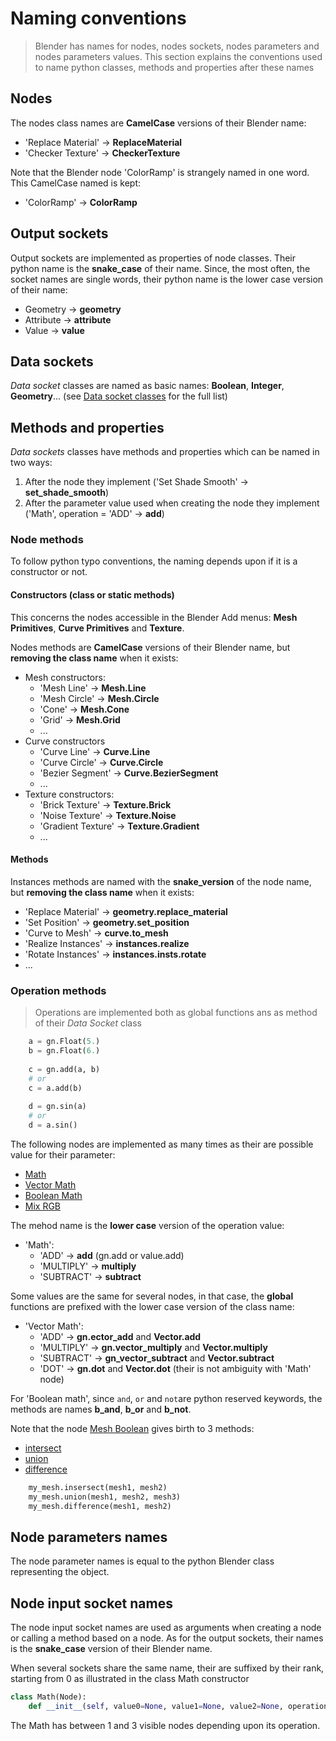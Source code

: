# Naming conventions

> Blender has names for nodes, nodes sockets, nodes parameters and nodes parameters values.
> This section explains the conventions used to name python classes, methods and properties after these names

## Nodes

The nodes class names are **CamelCase** versions of their Blender name:
- 'Replace Material' -> **ReplaceMaterial**
- 'Checker Texture' -> **CheckerTexture**

Note that the Blender node 'ColorRamp' is strangely named in one word. This CamelCase named is kept:
- 'ColorRamp' -> **ColorRamp**

## Output sockets

Output sockets are implemented as properties of node classes.
Their python name is the **snake_case** of their name.
Since, the most often, the socket names are single words, their python name is the lower case version of their name:
- Geometry -> **geometry**
- Attribute -> **attribute**
- Value -> **value**

## Data sockets

_Data socket_ classes are named as basic names: **Boolean**, **Integer**, **Geometry**... (see [Data socket classes](/README.md#data-socket-classes) for the full list)

## Methods and properties

_Data sockets_ classes have methods and properties which can be named in two ways:
1. After the node they implement ('Set Shade Smooth' -> **set_shade_smooth**)
2. After the parameter value used when creating the node they implement ('Math', operation = 'ADD' -> **add**)

### Node methods

To follow python typo conventions, the naming depends upon if it is a constructor or not.

#### Constructors (class or static methods)

This concerns the nodes accessible in the Blender Add menus: **Mesh Primitives**, **Curve Primitives** and **Texture**.

Nodes methods are **CamelCase** versions of their Blender name, but **removing the class name** when it exists:

- Mesh constructors:
  - 'Mesh Line' -> **Mesh.Line**
  - 'Mesh Circle' -> **Mesh.Circle**
  - 'Cone' -> **Mesh.Cone**
  - 'Grid' -> **Mesh.Grid**
  - ...
- Curve constructors
  - 'Curve Line' -> **Curve.Line**
  - 'Curve Circle' -> **Curve.Circle**
  - 'Bezier Segment' -> **Curve.BezierSegment**
  - ...
- Texture constructors:
  - 'Brick Texture' -> **Texture.Brick**
  - 'Noise Texture' -> **Texture.Noise**
  - 'Gradient Texture' -> **Texture.Gradient**
  - ...

#### Methods

Instances methods are named with the **snake_version** of the node name, but **removing the class name** when it exists:

- 'Replace Material' -> **geometry.replace_material**
- 'Set Position' -> **geometry.set_position**
- 'Curve to Mesh' -> **curve.to_mesh**
- 'Realize Instances' -> **instances.realize**
- 'Rotate Instances' -> **instances.insts.rotate**
- ...

### Operation methods

> Operations are implemented both as global functions ans as method of their _Data Socket_ class

```python
    a = gn.Float(5.)
    b = gn.Float(6.)
    
    c = gn.add(a, b)
    # or
    c = a.add(b)
    
    d = gn.sin(a)
    # or
    d = a.sin()
```

The following nodes are implemented as many times as their are possible value for their parameter:
  - [Math](/docs/nodes/Math.md)
  - [Vector Math](/docs/nodes/VectorMath.md)
  - [Boolean Math](/docs/nodes/BooleanMath.md)
  - [Mix RGB](/docs/nodes/Mix.md)

The mehod name is the **lower case** version of the operation value:
- 'Math':
  - 'ADD' -> **add** (gn.add or value.add)
  - 'MULTIPLY' -> **multiply**
  - 'SUBTRACT' -> **subtract**

Some values are the same for several nodes, in that case, the **global** functions are prefixed with the lower case version of the class name:

- 'Vector Math':
  - 'ADD' -> **gn.ector_add** and **Vector.add**
  - 'MULTIPLY' -> **gn.vector_multiply** and **Vector.multiply**
  - 'SUBTRACT' -> **gn_vector_subtract** and **Vector.subtract**
  - 'DOT' -> **gn.dot** and **Vector.dot** (their is not ambiguity with 'Math' node)
  
For 'Boolean math', since `and`, `or` and `not`are python reserved keywords, the methods are names **b_and**, **b_or** and **b_not**.

Note that the node [Mesh Boolean](/docs/nodes/MeshBoolean.md) gives birth to 3 methods:
- [intersect](/docs/sockets/Mesh.md#intersect)
- [union](/docs/sockets/Mesh.md#union)
- [difference](/docs/sockets/Mesh.md#difference)

```python
    my_mesh.insersect(mesh1, mesh2)
    my_mesh.union(mesh1, mesh2, mesh3)
    my_mesh.difference(mesh1, mesh2)
```
## Node parameters names

The node parameter names is equal to the python Blender class representing the object.

## Node input socket names

The node input socket names are used as arguments when creating a node or calling a method based on a node.
As for the output sockets, their names is the **snake_case** version of their Blender name.

When several sockets share the same name, their are suffixed by their rank, starting from 0 as illustrated in the class Math constructor

```python
class Math(Node):
    def __init__(self, value0=None, value1=None, value2=None, operation='ADD', label=None):
```

The Math has between 1 and 3 visible nodes depending upon its operation.











